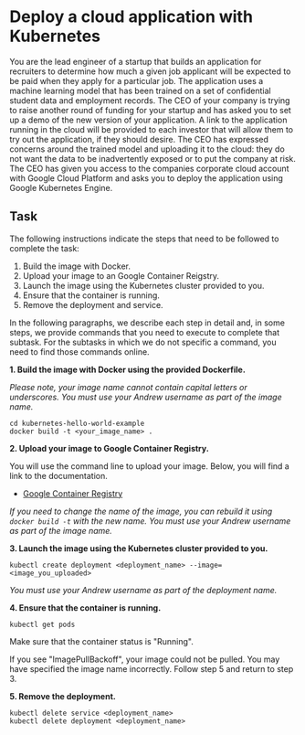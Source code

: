 # Deploy a cloud application with Kubernetes

You are the lead engineer of a startup that builds an application for recruiters to determine how much a given job applicant will be expected to be paid when they apply for a particular job.  The application uses a machine learning model that has been trained on a set of confidential student data and employment records.  The CEO of your company is trying to raise another round of funding for your startup and has asked you to set up a demo of the new version of your application.  A link to the application running in the cloud will be provided to each investor that will allow them to try out the application, if they should desire.  The CEO has expressed concerns around the trained model and uploading it to the cloud: they do not want the data to be inadvertently exposed or to put the company at risk.  The CEO has given you access to the companies corporate cloud account with Google Cloud Platform and asks you to deploy the application using Google Kubernetes Engine.

## Task

The following instructions indicate the steps that need to be followed to complete the task:
1. Build the image with Docker.
2. Upload your image to an Google Container Reigstry.
3. Launch the image using the Kubernetes cluster provided to you.
4. Ensure that the container is running.
5. Remove the deployment and service.

In the following paragraphs, we describe each step in detail and, in some steps, we provide commands that you need to execute to complete that subtask. For the subtasks in which we do not specific a command, you need to find those commands online.

**1. Build the image with Docker using the provided Dockerfile.**

*Please note, your image name cannot contain capital letters or underscores. You must use your Andrew username as part of the image name.*

```
cd kubernetes-hello-world-example
docker build -t <your_image_name> . 
```

**2. Upload your image to Google Container Registry.**

You will use the command line to upload your image.  Below, you will find a link to the documentation.

- [Google Container Registry](https://cloud.google.com/container-registry/docs/quickstart) 

*If you need to change the name of the image, you can rebuild it using `docker build -t` with the new name. You must use your Andrew username as part of the image name.*

**3. Launch the image using the Kubernetes cluster provided to you.**

```
kubectl create deployment <deployment_name> --image=<image_you_uploaded>
```

*You must use your Andrew username as part of the deployment name.*

**4. Ensure that the container is running.**

```
kubectl get pods
```

Make sure that the container status is "Running". 

If you see "ImagePullBackoff", your image could not be pulled. You may have specified the image name incorrectly. Follow step 5 and return to step 3.

**5. Remove the deployment.**

```
kubectl delete service <deployment_name>
kubectl delete deployment <deployment_name>
```

